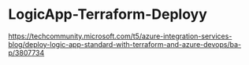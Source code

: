 # LogicApp-Terraform-Deployy
https://techcommunity.microsoft.com/t5/azure-integration-services-blog/deploy-logic-app-standard-with-terraform-and-azure-devops/ba-p/3807734
